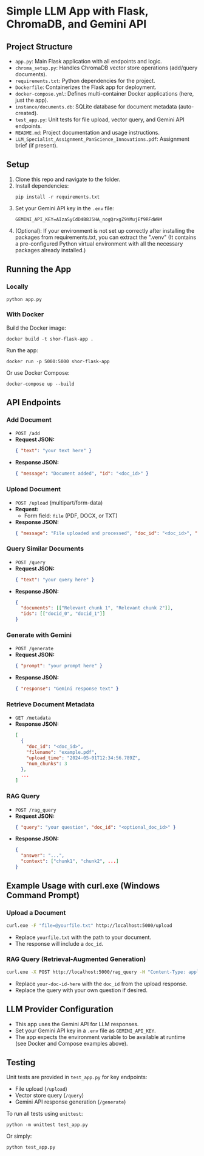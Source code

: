 # Simple LLM App with Flask, ChromaDB, and Gemini API

## Project Structure

- `app.py`: Main Flask application with all endpoints and logic.
- `chroma_setup.py`: Handles ChromaDB vector store operations (add/query documents).
- `requirements.txt`: Python dependencies for the project.
- `Dockerfile`: Containerizes the Flask app for deployment.
- `docker-compose.yml`: Defines multi-container Docker applications (here, just the app).
- `instance/documents.db`: SQLite database for document metadata (auto-created).
- `test_app.py`: Unit tests for file upload, vector query, and Gemini API endpoints.
- `README.md`: Project documentation and usage instructions.
- `LLM_Specialist_Assignment_PanScience_Innovations.pdf`: Assignment brief (if present).

## Setup

1. Clone this repo and navigate to the folder.
2. Install dependencies:
   ```
   pip install -r requirements.txt
   ```
3. Set your Gemini API key in the `.env` file:
   ```
   GEMINI_API_KEY=AIzaSyCdD4B8J5HA_nogQrxgZ9YMujEf9RFdW9M
   ```
4. (Optional): If your environment is not set up correctly after installing the packages from requirements.txt, you can extract the ".venv" (It contains a pre-configured Python virtual environment with all the necessary packages already installed.)

## Running the App

### Locally
```
python app.py
```

### With Docker
Build the Docker image:
```
docker build -t shor-flask-app .
```
Run the app:
```
docker run -p 5000:5000 shor-flask-app
```
Or use Docker Compose:
```
docker-compose up --build
```

## API Endpoints

### Add Document
- `POST /add`
- **Request JSON:**
  ```json
  { "text": "your text here" }
  ```
- **Response JSON:**
  ```json
  { "message": "Document added", "id": "<doc_id>" }
  ```

### Upload Document
- `POST /upload` (multipart/form-data)
- **Request:**
  - Form field: `file` (PDF, DOCX, or TXT)
- **Response JSON:**
  ```json
  { "message": "File uploaded and processed", "doc_id": "<doc_id>", "num_chunks": 3 }
  ```

### Query Similar Documents
- `POST /query`
- **Request JSON:**
  ```json
  { "text": "your query here" }
  ```
- **Response JSON:**
  ```json
  {
    "documents": [["Relevant chunk 1", "Relevant chunk 2"]],
    "ids": [["docid_0", "docid_1"]]
  }
  ```

### Generate with Gemini
- `POST /generate`
- **Request JSON:**
  ```json
  { "prompt": "your prompt here" }
  ```
- **Response JSON:**
  ```json
  { "response": "Gemini response text" }
  ```

### Retrieve Document Metadata
- `GET /metadata`
- **Response JSON:**
  ```json
  [
    {
      "doc_id": "<doc_id>",
      "filename": "example.pdf",
      "upload_time": "2024-05-01T12:34:56.789Z",
      "num_chunks": 3
    },
    ...
  ]
  ```

### RAG Query
- `POST /rag_query`
- **Request JSON:**
  ```json
  { "query": "your question", "doc_id": "<optional_doc_id>" }
  ```
- **Response JSON:**
  ```json
  {
    "answer": "...",
    "context": ["chunk1", "chunk2", ...]
  }
  ```

## Example Usage with curl.exe (Windows Command Prompt)

### Upload a Document
```sh
curl.exe -F "file=@yourfile.txt" http://localhost:5000/upload
```
- Replace `yourfile.txt` with the path to your document.
- The response will include a `doc_id`.

### RAG Query (Retrieval-Augmented Generation)
```sh
curl.exe -X POST http://localhost:5000/rag_query -H "Content-Type: application/json" -d "{\"query\": \"What is this document about?\", \"doc_id\": \"your-doc-id-here\"}"
```
- Replace `your-doc-id-here` with the `doc_id` from the upload response.
- Replace the query with your own question if desired.


## LLM Provider Configuration
- This app uses the Gemini API for LLM responses.
- Set your Gemini API key in a `.env` file as `GEMINI_API_KEY`.
- The app expects the environment variable to be available at runtime (see Docker and Compose examples above).

## Testing

Unit tests are provided in `test_app.py` for key endpoints:
- File upload (`/upload`)
- Vector store query (`/query`)
- Gemini API response generation (`/generate`)

To run all tests using `unittest`:
```
python -m unittest test_app.py
```
Or simply:
```
python test_app.py
```
